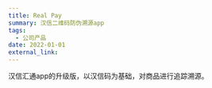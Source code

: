 ```yaml
---
title: Real Pay
summary: 汉信二维码防伪溯源app
tags:
  - 公司产品
date: 2022-01-01
external_link: 
---
```


汉信汇通app的升级版，以汉信码为基础，对商品进行追踪溯源。